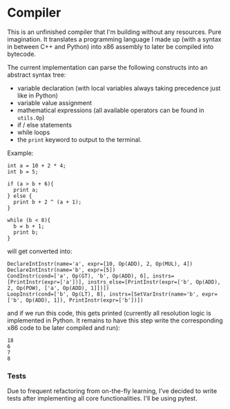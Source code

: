 # Compiler

This is an unfinished compiler that I'm building without any resources. Pure imagination. It translates a programming
language I made up (with a syntax in between C++ and Python) into x86 assembly to later be compiled into bytecode.

The current implementation can parse the following constructs into an abstract syntax tree:

- variable declaration (with local variables always taking precedence just like in Python)
- variable value assignment
- mathematical expressions (all available operators can be found in ```utils.Op```)
- if / else statements
- while loops
- the ```print``` keyword to output to the terminal.
 
Example:

```
int a = 10 + 2 * 4;
int b = 5;

if (a > b + 6){
  print a;
} else {
  print b + 2 ^ (a + 1);
}

while (b < 8){
  b = b + 1;
  print b;
}
```

will get converted into:

```
DeclareIntInstr(name='a', expr=[10, Op(ADD), 2, Op(MUL), 4])
DeclareIntInstr(name='b', expr=[5])
CondInstr(cond=['a', Op(GT), 'b', Op(ADD), 6], instrs=[PrintInstr(expr=['a'])], instrs_else=[PrintInstr(expr=['b', Op(ADD), 2, Op(POW), ['a', Op(ADD), 1]])])
LoopInstr(cond=['b', Op(LT), 8], instrs=[SetVarInstr(name='b', expr=['b', Op(ADD), 1]), PrintInstr(expr=['b'])])
```

and if we run this code, this gets printed (currently all resolution logic is implemented in Python. It remains to have
this step write the corresponding x86 code to be later compiled and run):

```
18
6
7
8
```

### Tests

Due to frequent refactoring from on-the-fly learning, I’ve decided to write tests after implementing all core
functionalities. I'll be using pytest.
